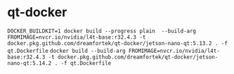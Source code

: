 # qt-docker

`DOCKER_BUILDKIT=1 docker build --progress plain  --build-arg FROMIMAGE=nvcr.io/nvidia/l4t-base:r32.4.3 -t docker.pkg.github.com/dreamfortek/qt-docker/jetson-nano-qt:5.13.2 . -f qt.Dockerfile`
`docker build --build-arg FROMIMAGE=nvcr.io/nvidia/l4t-base:r32.4.3 -t docker.pkg.github.com/dreamfortek/qt-docker/jetson-nano-qt:5.14.2 . -f qt.Dockerfile`